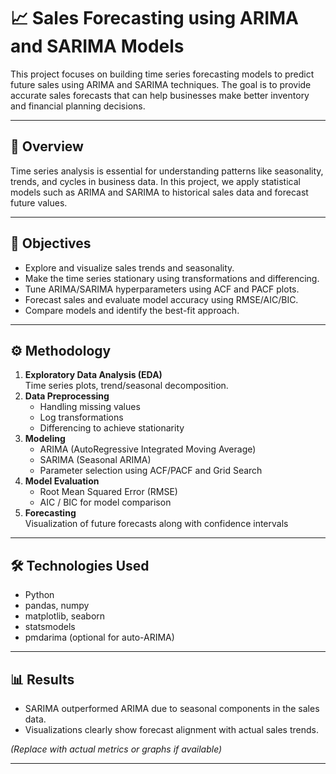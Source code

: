 # 📈 Sales Forecasting using ARIMA and SARIMA Models

This project focuses on building time series forecasting models to predict future sales using ARIMA and SARIMA techniques. The goal is to provide accurate sales forecasts that can help businesses make better inventory and financial planning decisions.


---

## 🧠 Overview
Time series analysis is essential for understanding patterns like seasonality, trends, and cycles in business data. In this project, we apply statistical models such as ARIMA and SARIMA to historical sales data and forecast future values.

---



## 🎯 Objectives
- Explore and visualize sales trends and seasonality.
- Make the time series stationary using transformations and differencing.
- Tune ARIMA/SARIMA hyperparameters using ACF and PACF plots.
- Forecast sales and evaluate model accuracy using RMSE/AIC/BIC.
- Compare models and identify the best-fit approach.

---

## ⚙️ Methodology
1. **Exploratory Data Analysis (EDA)**  
   Time series plots, trend/seasonal decomposition.
2. **Data Preprocessing**  
   - Handling missing values
   - Log transformations
   - Differencing to achieve stationarity
3. **Modeling**  
   - ARIMA (AutoRegressive Integrated Moving Average)
   - SARIMA (Seasonal ARIMA)
   - Parameter selection using ACF/PACF and Grid Search
4. **Model Evaluation**  
   - Root Mean Squared Error (RMSE)
   - AIC / BIC for model comparison
5. **Forecasting**  
   Visualization of future forecasts along with confidence intervals

---

## 🛠 Technologies Used
- Python
- pandas, numpy
- matplotlib, seaborn
- statsmodels
- pmdarima (optional for auto-ARIMA)

---

## 📊 Results
- SARIMA outperformed ARIMA due to seasonal components in the sales data.
- Visualizations clearly show forecast alignment with actual sales trends.

*(Replace with actual metrics or graphs if available)*

---


